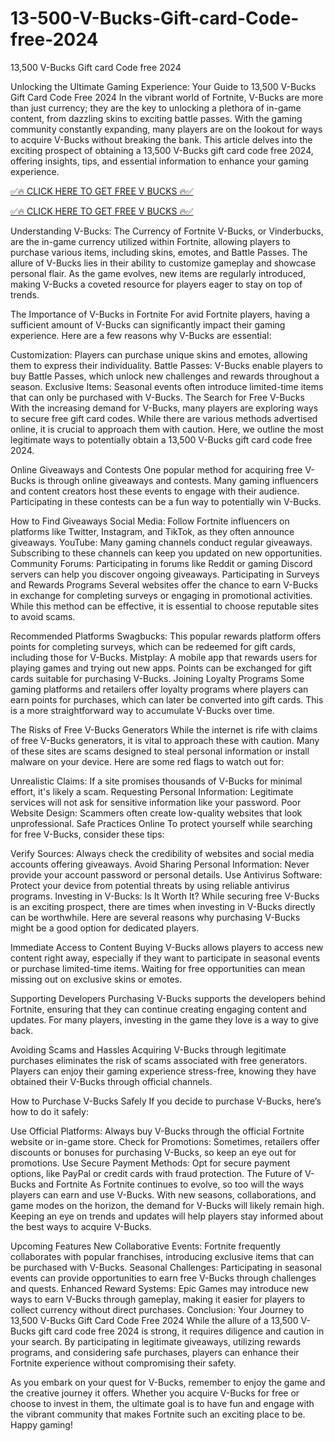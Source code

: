 # 13-500-V-Bucks-Gift-card-Code-free-2024
13,500 V-Bucks Gift card Code free 2024


Unlocking the Ultimate Gaming Experience: Your Guide to 13,500 V-Bucks Gift Card Code Free 2024
In the vibrant world of Fortnite, V-Bucks are more than just currency; they are the key to unlocking a plethora of in-game content, from dazzling skins to exciting battle passes. With the gaming community constantly expanding, many players are on the lookout for ways to acquire V-Bucks without breaking the bank. This article delves into the exciting prospect of obtaining a 13,500 V-Bucks gift card code free 2024, offering insights, tips, and essential information to enhance your gaming experience.

[✅🔥 CLICK HERE TO GET FREE V BUCKS 🔥✅](https://tinyurl.com/5fcf7xtz)

[✅🔥 CLICK HERE TO GET FREE V BUCKS 🔥✅](https://tinyurl.com/5fcf7xtz)

Understanding V-Bucks: The Currency of Fortnite
V-Bucks, or Vinderbucks, are the in-game currency utilized within Fortnite, allowing players to purchase various items, including skins, emotes, and Battle Passes. The allure of V-Bucks lies in their ability to customize gameplay and showcase personal flair. As the game evolves, new items are regularly introduced, making V-Bucks a coveted resource for players eager to stay on top of trends.

The Importance of V-Bucks in Fortnite
For avid Fortnite players, having a sufficient amount of V-Bucks can significantly impact their gaming experience. Here are a few reasons why V-Bucks are essential:

Customization: Players can purchase unique skins and emotes, allowing them to express their individuality.
Battle Passes: V-Bucks enable players to buy Battle Passes, which unlock new challenges and rewards throughout a season.
Exclusive Items: Seasonal events often introduce limited-time items that can only be purchased with V-Bucks.
The Search for Free V-Bucks
With the increasing demand for V-Bucks, many players are exploring ways to secure free gift card codes. While there are various methods advertised online, it is crucial to approach them with caution. Here, we outline the most legitimate ways to potentially obtain a 13,500 V-Bucks gift card code free 2024.

Online Giveaways and Contests
One popular method for acquiring free V-Bucks is through online giveaways and contests. Many gaming influencers and content creators host these events to engage with their audience. Participating in these contests can be a fun way to potentially win V-Bucks.

How to Find Giveaways
Social Media: Follow Fortnite influencers on platforms like Twitter, Instagram, and TikTok, as they often announce giveaways.
YouTube: Many gaming channels conduct regular giveaways. Subscribing to these channels can keep you updated on new opportunities.
Community Forums: Participating in forums like Reddit or gaming Discord servers can help you discover ongoing giveaways.
Participating in Surveys and Rewards Programs
Several websites offer the chance to earn V-Bucks in exchange for completing surveys or engaging in promotional activities. While this method can be effective, it is essential to choose reputable sites to avoid scams.

Recommended Platforms
Swagbucks: This popular rewards platform offers points for completing surveys, which can be redeemed for gift cards, including those for V-Bucks.
Mistplay: A mobile app that rewards users for playing games and trying out new apps. Points can be exchanged for gift cards suitable for purchasing V-Bucks.
Joining Loyalty Programs
Some gaming platforms and retailers offer loyalty programs where players can earn points for purchases, which can later be converted into gift cards. This is a more straightforward way to accumulate V-Bucks over time.

The Risks of Free V-Bucks Generators
While the internet is rife with claims of free V-Bucks generators, it is vital to approach these with caution. Many of these sites are scams designed to steal personal information or install malware on your device. Here are some red flags to watch out for:

Unrealistic Claims: If a site promises thousands of V-Bucks for minimal effort, it's likely a scam.
Requesting Personal Information: Legitimate services will not ask for sensitive information like your password.
Poor Website Design: Scammers often create low-quality websites that look unprofessional.
Safe Practices Online
To protect yourself while searching for free V-Bucks, consider these tips:

Verify Sources: Always check the credibility of websites and social media accounts offering giveaways.
Avoid Sharing Personal Information: Never provide your account password or personal details.
Use Antivirus Software: Protect your device from potential threats by using reliable antivirus programs.
Investing in V-Bucks: Is It Worth It?
While securing free V-Bucks is an exciting prospect, there are times when investing in V-Bucks directly can be worthwhile. Here are several reasons why purchasing V-Bucks might be a good option for dedicated players.

Immediate Access to Content
Buying V-Bucks allows players to access new content right away, especially if they want to participate in seasonal events or purchase limited-time items. Waiting for free opportunities can mean missing out on exclusive skins or emotes.

Supporting Developers
Purchasing V-Bucks supports the developers behind Fortnite, ensuring that they can continue creating engaging content and updates. For many players, investing in the game they love is a way to give back.

Avoiding Scams and Hassles
Acquiring V-Bucks through legitimate purchases eliminates the risk of scams associated with free generators. Players can enjoy their gaming experience stress-free, knowing they have obtained their V-Bucks through official channels.

How to Purchase V-Bucks Safely
If you decide to purchase V-Bucks, here’s how to do it safely:

Use Official Platforms: Always buy V-Bucks through the official Fortnite website or in-game store.
Check for Promotions: Sometimes, retailers offer discounts or bonuses for purchasing V-Bucks, so keep an eye out for promotions.
Use Secure Payment Methods: Opt for secure payment options, like PayPal or credit cards with fraud protection.
The Future of V-Bucks and Fortnite
As Fortnite continues to evolve, so too will the ways players can earn and use V-Bucks. With new seasons, collaborations, and game modes on the horizon, the demand for V-Bucks will likely remain high. Keeping an eye on trends and updates will help players stay informed about the best ways to acquire V-Bucks.

Upcoming Features
New Collaborative Events: Fortnite frequently collaborates with popular franchises, introducing exclusive items that can be purchased with V-Bucks.
Seasonal Challenges: Participating in seasonal events can provide opportunities to earn free V-Bucks through challenges and quests.
Enhanced Reward Systems: Epic Games may introduce new ways to earn V-Bucks through gameplay, making it easier for players to collect currency without direct purchases.
Conclusion: Your Journey to 13,500 V-Bucks Gift Card Code Free 2024
While the allure of a 13,500 V-Bucks gift card code free 2024 is strong, it requires diligence and caution in your search. By participating in legitimate giveaways, utilizing rewards programs, and considering safe purchases, players can enhance their Fortnite experience without compromising their safety.

As you embark on your quest for V-Bucks, remember to enjoy the game and the creative journey it offers. Whether you acquire V-Bucks for free or choose to invest in them, the ultimate goal is to have fun and engage with the vibrant community that makes Fortnite such an exciting place to be. Happy gaming!
